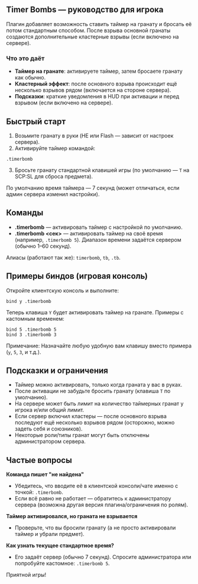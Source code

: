 ## Timer Bombs — руководство для игрока

Плагин добавляет возможность ставить таймер на гранату и бросать её потом стандартным способом. После взрыва основной гранаты создаются дополнительные кластерные взрывы (если включено на сервере).

### Что это даёт
- **Таймер на гранате**: активируете таймер, затем бросаете гранату как обычно.
- **Кластерный эффект**: после основного взрыва происходит ещё несколько взрывов рядом (включается на стороне сервера).
- **Подсказки**: краткие уведомления в HUD при активации и перед взрывом (если включено на сервере).

## Быстрый старт
1) Возьмите гранату в руки (HE или Flash — зависит от настроек сервера).
2) Активируйте таймер командой:

```
.timerbomb
```

3) Бросьте гранату стандартной клавишей игры (по умолчанию — `T` на SCP:SL для сброса предмета).

По умолчанию время таймера — 7 секунд (может отличаться, если админ сервера изменил настройки).

## Команды
- **.timerbomb** — активировать таймер с настройкой по умолчанию.
- **.timerbomb <сек>** — активировать таймер на своё время (например, `.timerbomb 5`). Диапазон времени задаётся сервером (обычно 1–60 секунд).

Алиасы (работают так же): `timerbomb`, `tb`, `.tb`.

## Примеры биндов (игровая консоль)
Откройте клиентскую консоль и выполните:

```
bind y .timerbomb
```

Теперь клавиша `Y` будет активировать таймер на гранате. Примеры с кастомным временем:

```
bind 5 .timerbomb 5
bind 3 .timerbomb 3
```

Примечание: Назначайте любую удобную вам клавишу вместо примера (`y`, `5`, `3`, и т.д.).

## Подсказки и ограничения
- Таймер можно активировать, только когда граната у вас в руках.
- После активации не забудьте бросить гранату (клавиша `T` по умолчанию).
- На сервере может быть лимит на количество таймерных гранат у игрока и/или общий лимит.
- Если сервер включил кластеры — после основного взрыва последуют ещё несколько взрывов рядом (осторожно, можно задеть себя и союзников).
- Некоторые роли/типы гранат могут быть отключены администратором сервера.

## Частые вопросы
**Команда пишет "не найдена"**
- Убедитесь, что вводите её в клиентской консоли/чате именно с точкой: `.timerbomb`.
- Если всё равно не работает — обратитесь к администратору сервера (возможна другая версия плагина/ограничения по ролям).

**Таймер активировался, но граната не взрывается**
- Проверьте, что вы бросили гранату (а не просто активировали таймер и убрали предмет).

**Как узнать текущее стандартное время?**
- Его задаёт сервер (обычно 7 секунд). Спросите администратора или попробуйте кастомное: `.timerbomb 5`.

Приятной игры!
